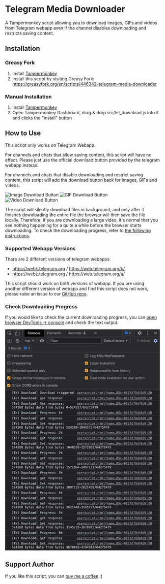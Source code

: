 # Telegram Media Downloader
A Tampermonkey script allowing you to download images, GIFs and videos from Telegram webapp even if the channel disables downloading and restricts saving content.

## Installation
### Greasy Fork
1. Install [Tampermonkey](https://www.tampermonkey.net/)
2. Install this script by visiting Greasy Fork:
    https://greasyfork.org/en/scripts/446342-telegram-media-downloader

### Manual Installation
1. Install [Tampermonkey](https://www.tampermonkey.net/)
2. Open Tampermonkey Dashboard, drag & drop src/tel_download.js into it and clicks the "install" button

## How to Use
This script only works on Telegram Webapp.

For channels and chats that allow saving content, this script will have no effect. Please just use the official download button provided by the telegram webapp instead.

For channels and chats that disable downloading and restrict saving content, this script will add the download button back for images, GIFs and videos.

![Image Download Button](https://media2.giphy.com/media/v1.Y2lkPTc5MGI3NjExY2VjNmU2ZDM0YTFlOWY4YTMzZDZmNjVlMDE2ODQ4OGY4N2E3MDFkNSZlcD12MV9pbnRlcm5hbF9naWZzX2dpZklkJmN0PWc/lqCVcw0pCd2VA3zqoE/giphy.gif)
![GIF Download Button](https://media0.giphy.com/media/v1.Y2lkPTc5MGI3NjExMzYwMzM3ZTMzYmI1MzA4M2EyYmY0NTFlOTg4OWFhNjhjNDk5YTkzYiZlcD12MV9pbnRlcm5hbF9naWZzX2dpZklkJmN0PWc/wnYzW4vwpPdeuo62nQ/giphy.gif)
![Video Download Button](https://media4.giphy.com/media/v1.Y2lkPTc5MGI3NjExOWU5ODFiNWI3ODBiOTI5YjA5MDlmNDBkYTA3NzI1MzZjYjRiODg4YyZlcD12MV9pbnRlcm5hbF9naWZzX2dpZklkJmN0PWc/gCgck1KttIFww8yPDI/giphy.gif)

The script will silently download files in background, and only after it finishes downloading the entire file the browser will then save the file locally. Therefore, if you are downloading a large video, it's normal that you see nothing happening for a quite a while before the browser starts downloading. To check the downloading progress, refer to [the following instructions](#check-downloading-progress).

### Supported Webapp Versions
There are 2 different versions of telegram webapps:
- https://webk.telegram.org / https://web.telegram.org/k/
- https://webz.telegram.org / https://web.telegram.org/a/

This script should work on both versions of webapp. If you are using another different version of webapp and find this script does not work, please raise an issue to our [GitHub repo](https://github.com/Neet-Nestor/Telegram-Media-Downloader/issues). 

### Check Downloading Progress
If you would like to check the current downloading progress, you can [open browser DevTools -> console](https://developer.chrome.com/docs/devtools/open/) and check the text output.

<img src="assets/console_output.png" width="600">

## Support Author
If you like this script, you can [buy me a coffee](https://www.buymeacoffee.com/neetnestor) :)